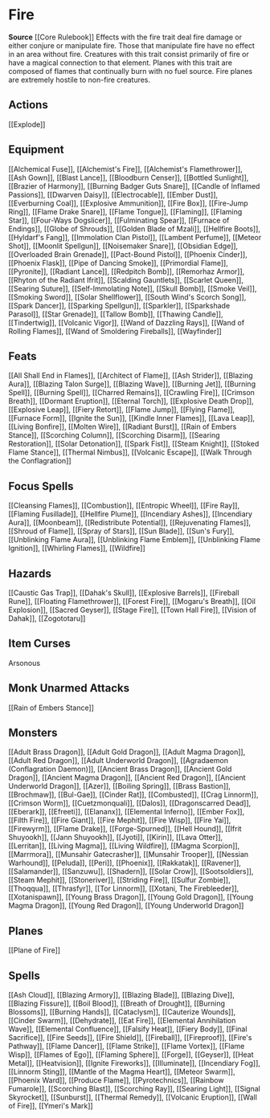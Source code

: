 ﻿---
id: '72'
name: Fire
rarity: Common
source: '[[DATABASE/source/Core Rulebook|Core Rulebook]]'
trait:
- Fire
type: Trait

---
# Fire

**Source** [[Core Rulebook]] 
Effects with the fire trait deal fire damage or either conjure or manipulate fire. Those that manipulate fire have no effect in an area without fire. Creatures with this trait consist primarily of fire or have a magical connection to that element. Planes with this trait are composed of flames that continually burn with no fuel source. Fire planes are extremely hostile to non-fire creatures.

## Actions

[[Explode]]

## Equipment

[[Alchemical Fuse]], [[Alchemist's Fire]], [[Alchemist's Flamethrower]], [[Ash Gown]], [[Blast Lance]], [[Bloodburn Censer]], [[Bottled Sunlight]], [[Brazier of Harmony]], [[Burning Badger Guts Snare]], [[Candle of Inflamed Passions]], [[Dwarven Daisy]], [[Electrocable]], [[Ember Dust]], [[Everburning Coal]], [[Explosive Ammunition]], [[Fire Box]], [[Fire-Jump Ring]], [[Flame Drake Snare]], [[Flame Tongue]], [[Flaming]], [[Flaming Star]], [[Four-Ways Dogslicer]], [[Fulminating Spear]], [[Furnace of Endings]], [[Globe of Shrouds]], [[Golden Blade of Mzali]], [[Hellfire Boots]], [[Hyldarf's Fang]], [[Immolation Clan Pistol]], [[Lambent Perfume]], [[Meteor Shot]], [[Moonlit Spellgun]], [[Noisemaker Snare]], [[Obsidian Edge]], [[Overloaded Brain Grenade]], [[Pact-Bound Pistol]], [[Phoenix Cinder]], [[Phoenix Flask]], [[Pipe of Dancing Smoke]], [[Primordial Flame]], [[Pyronite]], [[Radiant Lance]], [[Redpitch Bomb]], [[Remorhaz Armor]], [[Rhyton of the Radiant Ifrit]], [[Scalding Gauntlets]], [[Scarlet Queen]], [[Searing Suture]], [[Self-Immolating Note]], [[Skull Bomb]], [[Smoke Veil]], [[Smoking Sword]], [[Solar Shellflower]], [[South Wind's Scorch Song]], [[Spark Dancer]], [[Sparking Spellgun]], [[Sparkler]], [[Sparkshade Parasol]], [[Star Grenade]], [[Tallow Bomb]], [[Thawing Candle]], [[Tindertwig]], [[Volcanic Vigor]], [[Wand of Dazzling Rays]], [[Wand of Rolling Flames]], [[Wand of Smoldering Fireballs]], [[Wayfinder]]

## Feats

[[All Shall End in Flames]], [[Architect of Flame]], [[Ash Strider]], [[Blazing Aura]], [[Blazing Talon Surge]], [[Blazing Wave]], [[Burning Jet]], [[Burning Spell]], [[Burning Spell]], [[Charred Remains]], [[Crawling Fire]], [[Crimson Breath]], [[Dormant Eruption]], [[Eternal Torch]], [[Explosive Death Drop]], [[Explosive Leap]], [[Fiery Retort]], [[Flame Jump]], [[Flying Flame]], [[Furnace Form]], [[Ignite the Sun]], [[Kindle Inner Flames]], [[Lava Leap]], [[Living Bonfire]], [[Molten Wire]], [[Radiant Burst]], [[Rain of Embers Stance]], [[Scorching Column]], [[Scorching Disarm]], [[Searing Restoration]], [[Solar Detonation]], [[Spark Fist]], [[Steam Knight]], [[Stoked Flame Stance]], [[Thermal Nimbus]], [[Volcanic Escape]], [[Walk Through the Conflagration]]

## Focus Spells

[[Cleansing Flames]], [[Combustion]], [[Entropic Wheel]], [[Fire Ray]], [[Flaming Fusillade]], [[Hellfire Plume]], [[Incendiary Ashes]], [[Incendiary Aura]], [[Moonbeam]], [[Redistribute Potential]], [[Rejuvenating Flames]], [[Shroud of Flame]], [[Spray of Stars]], [[Sun Blade]], [[Sun's Fury]], [[Unblinking Flame Aura]], [[Unblinking Flame Emblem]], [[Unblinking Flame Ignition]], [[Whirling Flames]], [[Wildfire]]

## Hazards

[[Caustic Gas Trap]], [[Dahak's Skull]], [[Explosive Barrels]], [[Fireball Rune]], [[Floating Flamethrower]], [[Forest Fire]], [[Mogaru's Breath]], [[Oil Explosion]], [[Sacred Geyser]], [[Stage Fire]], [[Town Hall Fire]], [[Vision of Dahak]], [[Zogototaru]]

## Item Curses

Arsonous

## Monk Unarmed Attacks

[[Rain of Embers Stance]]

## Monsters

[[Adult Brass Dragon]], [[Adult Gold Dragon]], [[Adult Magma Dragon]], [[Adult Red Dragon]], [[Adult Underworld Dragon]], [[Agradaemon (Conflagration Daemon)]], [[Ancient Brass Dragon]], [[Ancient Gold Dragon]], [[Ancient Magma Dragon]], [[Ancient Red Dragon]], [[Ancient Underworld Dragon]], [[Azer]], [[Boiling Spring]], [[Brass Bastion]], [[Brochmaw]], [[Bul-Gae]], [[Cinder Rat]], [[Combusted]], [[Crag Linnorm]], [[Crimson Worm]], [[Cuetzmonquali]], [[Dalos]], [[Dragonscarred Dead]], [[Eberark]], [[Efreeti]], [[Elananx]], [[Elemental Inferno]], [[Ember Fox]], [[Filth Fire]], [[Fire Giant]], [[Fire Mephit]], [[Fire Wisp]], [[Fire Yai]], [[Firewyrm]], [[Flame Drake]], [[Forge-Spurned]], [[Hell Hound]], [[Ifrit Shuyookh]], [[Jann Shuyookh]], [[Jyoti]], [[Kirin]], [[Lava Otter]], [[Lerritan]], [[Living Magma]], [[Living Wildfire]], [[Magma Scorpion]], [[Marrmora]], [[Munsahir Gatecrasher]], [[Munsahir Trooper]], [[Nessian Warhound]], [[Peluda]], [[Peri]], [[Phoenix]], [[Rakkatak]], [[Ravener]], [[Salamander]], [[Sanzuwu]], [[Shadern]], [[Solar Crow]], [[Sootsoldiers]], [[Steam Mephit]], [[Stoneriver]], [[Striding Fire]], [[Sulfur Zombie]], [[Thoqqua]], [[Thrasfyr]], [[Tor Linnorm]], [[Xotani, The Firebleeder]], [[Xotanispawn]], [[Young Brass Dragon]], [[Young Gold Dragon]], [[Young Magma Dragon]], [[Young Red Dragon]], [[Young Underworld Dragon]]

## Planes

[[Plane of Fire]]

## Spells

[[Ash Cloud]], [[Blazing Armory]], [[Blazing Blade]], [[Blazing Dive]], [[Blazing Fissure]], [[Boil Blood]], [[Breath of Drought]], [[Burning Blossoms]], [[Burning Hands]], [[Cataclysm]], [[Cauterize Wounds]], [[Cinder Swarm]], [[Dehydrate]], [[Eat Fire]], [[Elemental Annihilation Wave]], [[Elemental Confluence]], [[Falsify Heat]], [[Fiery Body]], [[Final Sacrifice]], [[Fire Seeds]], [[Fire Shield]], [[Fireball]], [[Fireproof]], [[Fire's Pathway]], [[Flame Dancer]], [[Flame Strike]], [[Flame Vortex]], [[Flame Wisp]], [[Flames of Ego]], [[Flaming Sphere]], [[Forge]], [[Geyser]], [[Heat Metal]], [[Heatvision]], [[Ignite Fireworks]], [[Illuminate]], [[Incendiary Fog]], [[Linnorm Sting]], [[Mantle of the Magma Heart]], [[Meteor Swarm]], [[Phoenix Ward]], [[Produce Flame]], [[Pyrotechnics]], [[Rainbow Fumarole]], [[Scorching Blast]], [[Scorching Ray]], [[Searing Light]], [[Signal Skyrocket]], [[Sunburst]], [[Thermal Remedy]], [[Volcanic Eruption]], [[Wall of Fire]], [[Ymeri's Mark]]